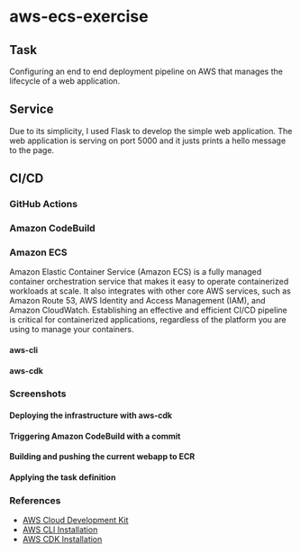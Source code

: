 # aws-ecs-exercise

## Task

Configuring an end to end deployment pipeline on AWS that manages the lifecycle
of a web application.

## Service

Due to its simplicity, I used Flask to develop the simple web application. The
web application is serving on port 5000 and it justs prints a hello message to the page.

## CI/CD

### GitHub Actions

### Amazon CodeBuild

### Amazon ECS

Amazon Elastic Container Service (Amazon ECS) is a fully managed container orchestration
service that makes it easy to operate containerized workloads at scale.  It also integrates
with other core AWS services, such as Amazon Route 53, AWS Identity and Access Management
(IAM), and Amazon CloudWatch.  Establishing an effective and efficient CI/CD
pipeline is critical for containerized applications, regardless of the platform
you are using to manage your containers.

#### aws-cli

#### aws-cdk

### Screenshots

#### Deploying the infrastructure with aws-cdk

#### Triggering Amazon CodeBuild with a commit

#### Building and pushing the current webapp to ECR

#### Applying the task definition

### References

- [AWS Cloud Development Kit](https://aws.amazon.com/cdk/)
- [AWS CLI Installation](https://docs.aws.amazon.com/cli/latest/userguide/install-cliv2-mac.html)
- [AWS CDK Installation](https://docs.aws.amazon.com/cdk/latest/guide/getting_started.html)
